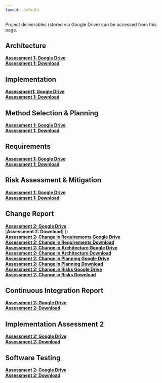 ```yaml
---
layout: default
---
```


Project deliverables (stored via Google Drive) can be accessed from this page.

## Architecture
[**Assessment 1: Google Drive**](https://docs.google.com/document/d/10kyqKmQQVBDqhkHjDyKloCuUa5b82Wrw9UfeoonIUg8/edit?usp=sharing)
<br/>
[**Assessment 1: Download**](https://github.com/engteam14/engteam14.github.io/raw/f40e8df41174ce3faadce898dd6834dbcb749e4d/documents/Arch1.pdf)

## Implementation
[**Assessment1: Google Drive**](https://docs.google.com/document/d/1AUAhWu8TqiUZK2qrkWTcL4eV-Nd0Bu8LmQghCttd_Xo/edit?usp=sharing)
<br/>
[**Assessment 1: Download**](https://github.com/engteam14/engteam14.github.io/raw/f40e8df41174ce3faadce898dd6834dbcb749e4d/documents/Impl1.pdf)

## Method Selection & Planning
[**Assessment 1: Google Drive**](https://docs.google.com/document/d/1XdelXPw88TcafNfJxTGs0KAsUC0EblT-BB0x6sdn55c/edit?usp=sharing)
<br/>
[**Assessment 1: Download**](https://github.com/engteam14/engteam14.github.io/raw/f40e8df41174ce3faadce898dd6834dbcb749e4d/documents/Plan1.pdf)

## Requirements
[**Assessment 1: Google Drive**](https://docs.google.com/document/d/13GlK4wCvjJlKnqMn3xtqKxfUaOEw5YWI_mDRvUcnJkE/edit?usp=sharing)
<br/>
[**Assessment 1: Download**](https://github.com/engteam14/engteam14.github.io/raw/f40e8df41174ce3faadce898dd6834dbcb749e4d/documents/Req1.pdf)

## Risk Assessment & Mitigation
[**Assessment 1: Google Drive**](https://docs.google.com/document/d/1zc3OmeaVdQnQn8reW7_z3JdfUi8eMfuyZshB9YQMZJs/edit?usp=sharing)
<br/>
[**Assessment 1: Download**](https://github.com/engteam14/engteam14.github.io/raw/f40e8df41174ce3faadce898dd6834dbcb749e4d/documents/Risk1.pdf)

## Change Report
[**Assessment 2: Google Drive**](https://docs.google.com/document/d/10-GnY2AUrXh3mXj6YEgZ6ez0DC8F-vV_TZaoeQG7ozg/edit?usp=sharing)
<br/>
[**Assessment 2: Download**]
()
<br/>
[**Assessment 2: Change in Requirements Google Drive**](https://docs.google.com/document/d/1U32vQWgaPXttrebdofw7Gr2_Vjy8PC9FQyPILvRkhfg/edit?usp=sharing)
<br/>
[**Assessment 2: Change in Requirements Download**](https://github.com/KeiraL11/Team12Website/blob/main/documents/Req1A2.pdf)
<br/>
[**Assessment 2: Change in Architecture Google Drive**](https://docs.google.com/document/d/16eiyZktg_zVBDlaH-orq-R1kQpcP0YBq7loDAX_8e2g/edit?usp=sharing)
<br/>
[**Assessment 2: Change in Architecture Download**](https://github.com/KeiraL11/Team12Website/blob/main/documents/Arch1A2.pdf)
<br/>
[**Assessment 2: Change in Planning Google Drive**](https://docs.google.com/document/d/1jkyl2TwQewOl9ZMQSb800WdmLhNnw8YndAKwmI6VKmA/edit?usp=sharing)
<br/>
[**Assessment 2: Change in Planning Download**]()
<br/>
[**Assessment 2: Change in Risks Google Drive**](https://docs.google.com/document/d/1lY9zUe-3LsdFkemnKGmzb4QPmbtBb94ghOtmsk-__04/edit?usp=sharing)
<br/>
[**Assessment 2: Change in Risks Download**](https://github.com/KeiraL11/Team12Website/blob/main/documents/Risk1A2.pdf)

## Continuous Integration Report
[**Assessment 2: Google Drive**](https://docs.google.com/document/d/1VCWv_6vDUpdc_eBjHz6ll6CbO3WYEnCeaiGE-V3Eqo8/edit?usp=sharing)
<br/>
[**Assessment 2: Download**]()

## Implementation Assessment 2
[**Assessment 2: Google Drive**](https://docs.google.com/document/d/1rmLNaD8Q9RFDmxAtluboDJWJzveTL3JnYtm6CJAkjk0/edit?usp=sharing)
<br/>
[**Assessment 2: Download**]()

## Software Testing
[**Assessment 2: Google Drive**](https://docs.google.com/document/d/1kWOncVvD7jGW72l4fq39eWyiU89QMjVcr2yrVcsNm8A/edit?usp=sharing)
<br/>
[**Assessment 2: Download**]()
